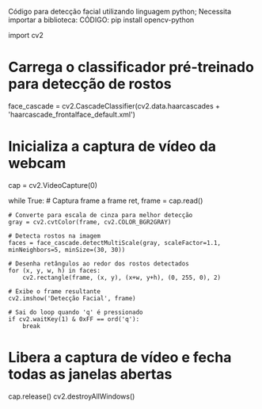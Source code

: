Código para detecção facial utilizando linguagem python;
Necessita importar a biblioteca:
CÓDIGO: pip install opencv-python

import cv2

# Carrega o classificador pré-treinado para detecção de rostos
face_cascade = cv2.CascadeClassifier(cv2.data.haarcascades + 'haarcascade_frontalface_default.xml')

# Inicializa a captura de vídeo da webcam
cap = cv2.VideoCapture(0)

while True:
    # Captura frame a frame
    ret, frame = cap.read()

    # Converte para escala de cinza para melhor detecção
    gray = cv2.cvtColor(frame, cv2.COLOR_BGR2GRAY)

    # Detecta rostos na imagem
    faces = face_cascade.detectMultiScale(gray, scaleFactor=1.1, minNeighbors=5, minSize=(30, 30))

    # Desenha retângulos ao redor dos rostos detectados
    for (x, y, w, h) in faces:
        cv2.rectangle(frame, (x, y), (x+w, y+h), (0, 255, 0), 2)

    # Exibe o frame resultante
    cv2.imshow('Detecção Facial', frame)

    # Sai do loop quando 'q' é pressionado
    if cv2.waitKey(1) & 0xFF == ord('q'):
        break

# Libera a captura de vídeo e fecha todas as janelas abertas
cap.release()
cv2.destroyAllWindows()
